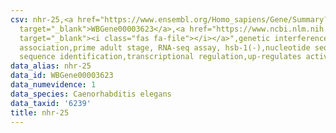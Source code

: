 ```yaml
---
csv: nhr-25,<a href="https://www.ensembl.org/Homo_sapiens/Gene/Summary?db=core;g=WBGene00003623"
  target="_blank">WBGene00003623</a>,<a href="https://www.ncbi.nlm.nih.gov/pubmed/30894454"
  target="_blank"><i class="fas fa-file"></i></a>",genetic interference,functional
  association,prime adult stage, RNA-seq assay, hsb-1(-),nucleotide sequence identification,nucleotide
  sequence identification,transcriptional regulation,up-regulates activity
data_alias: nhr-25
data_id: WBGene00003623
data_numevidence: 1
data_species: Caenorhabditis elegans
data_taxid: '6239'
title: nhr-25
---
```


